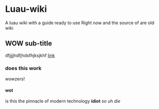 # Luau-wiki
A luau wiki with a guide ready to use Right now and the source of are old wiki
## WOW sub-title
dfjjjjhdfjhdsfhjksjkhf
[link](https://bully.org)
### does this work
wowzers!
#### wot
is this the pinnacle of modern technology
**idiot**
*so uh die*

